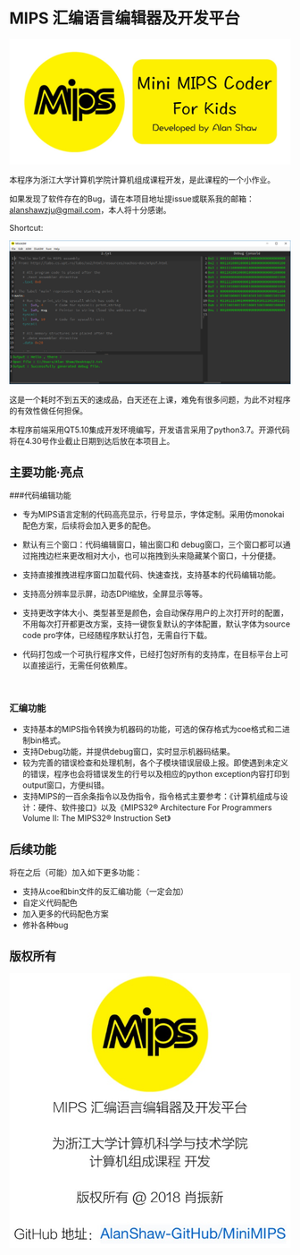 # MIPS 汇编语言编辑器及开发平台

![](png/open.png)

本程序为浙江大学计算机学院计算机组成课程开发，是此课程的一个小作业。

如果发现了软件存在的Bug，请在本项目地址提issue或联系我的邮箱：alanshawzju@gmail.com，本人将十分感谢。

Shortcut:

![](png/shortcut1.png)

这是一个耗时不到五天的速成品，白天还在上课，难免有很多问题，为此不对程序的有效性做任何担保。

本程序前端采用QT5.10集成开发环境编写，开发语言采用了python3.7。开源代码将在4.30号作业截止日期到达后放在本项目上。

## 主要功能·亮点



###代码编辑功能

- 专为MIPS语言定制的代码高亮显示，行号显示，字体定制。采用仿monokai配色方案，后续将会加入更多的配色。

- 默认有三个窗口：代码编辑窗口，输出窗口和 debug窗口，三个窗口都可以通过拖拽边栏来更改相对大小，也可以拖拽到头来隐藏某个窗口，十分便捷。

- 支持直接推拽进程序窗口加载代码、快速查找，支持基本的代码编辑功能。

- 支持高分辨率显示屏，动态DPI缩放，全屏显示等等。

- 支持更改字体大小、类型甚至是颜色，会自动保存用户的上次打开时的配置，不用每次打开都更改方案，支持一键恢复默认的字体配置，默认字体为source code pro字体，已经随程序默认打包，无需自行下载。

- 代码打包成一个可执行程序文件，已经打包好所有的支持库，在目标平台上可以直接运行，无需任何依赖库。

  ​

### 汇编功能

- 支持基本的MIPS指令转换为机器码的功能，可选的保存格式为coe格式和二进制bin格式。
- 支持Debug功能，并提供debug窗口，实时显示机器码结果。
- 较为完善的错误检查和处理机制，各个子模块错误层级上报。即使遇到未定义的错误，程序也会将错误发生的行号以及相应的python exception内容打印到output窗口，方便纠错。
- 支持MIPS的一百余条指令以及伪指令，指令格式主要参考：《计算机组成与设计：硬件、软件接口》以及《MIPS32® Architecture For Programmers Volume II: The MIPS32® Instruction Set》

## 后续功能

将在之后（可能）加入如下更多功能：

- 支持从coe和bin文件的反汇编功能（一定会加）
- 自定义代码配色
- 加入更多的代码配色方案
- 修补各种bug


## 版权所有

![](png/about.png)





